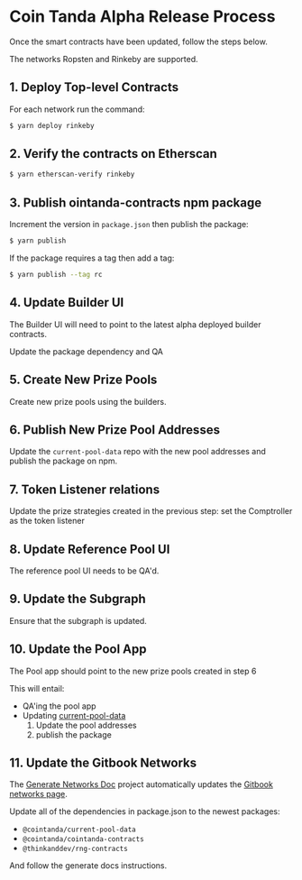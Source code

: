 # Coin Tanda Alpha Release Process

Once the smart contracts have been updated, follow the steps below.

The networks Ropsten and Rinkeby are supported.

## 1. Deploy Top-level Contracts

For each network run the command:

```bash
$ yarn deploy rinkeby
```

## 2. Verify the contracts on Etherscan

```bash
$ yarn etherscan-verify rinkeby
```

## 3. Publish  ointanda-contracts npm package

Increment the version in `package.json` then publish the package:

```bash
$ yarn publish
```

If the package requires a tag then add a tag:

```bash
$ yarn publish --tag rc
```

## 4. Update Builder UI

The Builder UI will need to point to the latest alpha deployed builder contracts.

Update the package dependency and QA

## 5. Create New Prize Pools

Create new prize pools using the builders.

## 6. Publish New Prize Pool Addresses

Update the `current-pool-data` repo with the new pool addresses and publish the package on npm.

## 7. Token Listener relations

Update the prize strategies created in the previous step: set the Comptroller as the token listener

## 8. Update Reference Pool UI

The reference pool UI needs to be QA'd.

## 9. Update the Subgraph

Ensure that the subgraph is updated.

## 10. Update the Pool App

The Pool app should point to the new prize pools created in step 6

This will entail:

- QA'ing the pool app
- Updating [current-pool-data](https://github.com/pooltogether/current-pool-data)
  1. Update the pool addresses
  2. publish the package

## 11. Update the Gitbook Networks

The [Generate Networks Doc](https://github.com/pooltogether/generate-networks-doc) project automatically updates the [Gitbook networks page](https://docs.pooltogether.com/networks).

Update all of the dependencies in package.json to the newest packages:

- `@cointanda/current-pool-data`
- `@cointanda/cointanda-contracts`
- `@thinkanddev/rng-contracts`

And follow the generate docs instructions.
